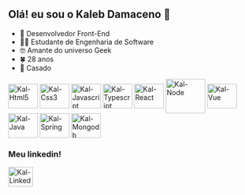## Olá! eu sou o Kaleb Damaceno 🖖

- 🔭 Desenvolvedor Front-End
- 👩‍🎓 Estudante de Engenharia de Software
- 🤓 Amante do universo Geek
- 🍀 28 anos
- 💍 Casado

 <!--
<div align="center">
  <a href="https://github.com/KaalebCG">
  <img height="180em" src="https://github-readme-stats.vercel.app/api?username=KaalebCG&show_icons=true&theme=dark&include_all_commits=true&count_private=true"/>
  <img height="180em" src="https://github-readme-stats.vercel.app/api/top-langs/?username=KaalebCG&layout=compact&langs_count=7&theme=dark"/>
</div>
 -->
  <!--
  <img align="center" alt="Kal-Typescript" height="30" width="40" src="https://cdn.jsdelivr.net/gh/devicons/devicon/icons/typescript/typescript-original.svg" />
 -->
  <div style="display: inline_block">
 
  <img align="center" alt="Kal-Html5" height="50" width="60" src="https://cdn.jsdelivr.net/gh/devicons/devicon/icons/html5/html5-original-wordmark.svg" />
  <img align="center" alt="Kal-Css3" height="50" width="60" src="https://cdn.jsdelivr.net/gh/devicons/devicon/icons/css3/css3-original-wordmark.svg" />
  <img align="center" alt="Kal-Javascript" height="50" width="60" src="https://cdn.jsdelivr.net/gh/devicons/devicon/icons/javascript/javascript-original.svg" />
  <img align="center" alt="Kal-Typescript" height="50" width="60" src="https://cdn.jsdelivr.net/gh/devicons/devicon/icons/typescript/typescript-original.svg" />
  <img align="center" alt="Kal-React" height="50" width="60" src="https://cdn.jsdelivr.net/gh/devicons/devicon/icons/react/react-original-wordmark.svg" />
   <img align="center" alt="Kal-Node" height="70" width="80" src="https://cdn.jsdelivr.net/gh/devicons/devicon/icons/nodejs/nodejs-original-wordmark.svg" />
  <img align="center" alt="Kal-Vue" height="50" width="60" src="https://cdn.jsdelivr.net/gh/devicons/devicon/icons/vuejs/vuejs-original-wordmark.svg" />
  <img align="center" alt="Kal-Java" height="50" width="60" src="https://cdn.jsdelivr.net/gh/devicons/devicon/icons/java/java-original-wordmark.svg" />
  <img align="center" alt="Kal-Spring" height="50" width="60" src="https://cdn.jsdelivr.net/gh/devicons/devicon/icons/spring/spring-original-wordmark.svg" />
  <img align="center" alt="Kal-Mongodb" height="50" width="60" src="https://cdn.jsdelivr.net/gh/devicons/devicon/icons/mongodb/mongodb-original-wordmark.svg" />
 
 ### Meu linkedin! 
 
 <a href="https://www.linkedin.com/in/kaleb-damaceno/"/> <img align="center" alt="Kal-Linkedin" height="40" width="50" src="https://cdn.jsdelivr.net/gh/devicons/devicon/icons/linkedin/linkedin-original.svg" /> </a>

</div>
  
  ##
  
